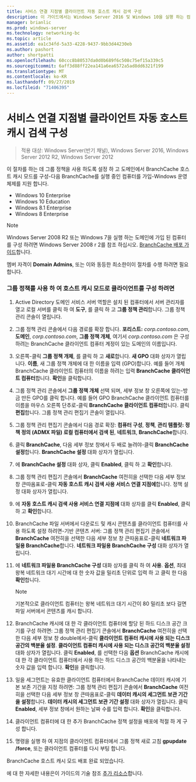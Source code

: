 ```yaml
---
title: 서비스 연결 지점별 클라이언트 자동 호스트 캐시 검색 구성
description: 이 가이드에서는 Windows Server 2016 및 Windows 10을 실행 하는 컴퓨터에서 호스트 캐시 모드로 BranchCache를 배포 하는 방법 지침을 제공
manager: brianlic
ms.prod: windows-server
ms.technology: networking-bc
ms.topic: article
ms.assetid: ea1c34fd-5a33-4228-9437-9bb3d44230eb
ms.author: pashort
author: shortpatti
ms.openlocfilehash: 60ccc8b80537da0d0b689f6c508c75ef15a339c5
ms.sourcegitcommit: 6aff3d88ff22ea141a6ea6572a5ad8dd6321f199
ms.translationtype: MT
ms.contentlocale: ko-KR
ms.lasthandoff: 09/27/2019
ms.locfileid: "71406395"
---
```

#  <a name="configure-client-automatic-hosted-cache-discovery-by-service-connection-point"></a>서비스 연결 지점별 클라이언트 자동 호스트 캐시 검색 구성

>적용 대상: Windows Server(반기 채널), Windows Server 2016, Windows Server 2012 R2, Windows Server 2012

이 절차를 하는 데 그룹 정책을 사용 하도록 설정 하 고 도메인에서 BranchCache 호스트 캐시 모드를 구성\-다음 BranchCache를 실행 중인 컴퓨터를 가입\-Windows 운영 체제를 지원 합니다.

- Windows 10 Enterprise
- Windows 10 Education
- Windows 8.1 Enterprise
- Windows 8 Enterprise

> [!NOTE]  
> Windows Server 2008 R2 또는 Windows 7을 실행 하는 도메인에 가입 된 컴퓨터를 구성 하려면 Windows Server 2008 r 2를 참조 하십시오. [BranchCache 배포 가이드](https://technet.microsoft.com/library/ee649232.aspx)합니다.

멤버 자격이 **Domain Admins**, 또는 이와 동등한 최소한이이 절차를 수행 하려면 필요 합니다.

### <a name="to-use-group-policy-to-configure-clients-for-hosted-cache-mode"></a>그룹 정책를 사용 하 여 호스트 캐시 모드로 클라이언트를 구성 하려면

1. Active Directory 도메인 서비스 서버 역할은 설치 된 컴퓨터에서 서버 관리자를 열고 로컬 서버를 클릭 하 여 **도구**, 를 클릭 하 고 **그룹 정책 관리**합니다. 그룹 정책 관리 콘솔이 열립니다.

2. 그룹 정책 관리 콘솔에서 다음 경로를 확장 합니다. **포리스트:** *corp.contoso.com*, **도메인**, *corp.contoso.com*, **그룹 정책 개체**, 여기서 *corp.contoso.com* 은 구성 하려는 BranchCache 클라이언트 컴퓨터 계정이 있는 도메인의 이름입니다.

3. 오른쪽\-클릭 **그룹 정책 개체**, 를 클릭 하 고 **새로**합니다. **새 GPO** 대화 상자가 열립니다. **이름**, 새 그룹 정책 개체에 대 한 이름을 입력 \(GPO\)합니다. 예를 들어 개체 BranchCache 클라이언트 컴퓨터의 이름을 하려는 입력 **BranchCache 클라이언트 컴퓨터**합니다. **확인**을 클릭합니다.

4. 그룹 정책 관리 콘솔에서 **그룹 정책 개체** 선택 되며, 세부 정보 창 오른쪽에 있는\-방금 만든 GPO를 클릭 합니다. 예를 들어 GPO BranchCache 클라이언트 컴퓨터를 이름을 마우스 오른쪽 단추로\-클릭 **BranchCache 클라이언트 컴퓨터**합니다. 클릭 **편집**합니다. 그룹 정책 관리 편집기 콘솔이 열립니다.

5. 그룹 정책 관리 편집기 콘솔에서 다음 경로 확장: **컴퓨터 구성**, **정책**, **관리 템플릿: 정책 정의 \(ADMX 파일\) 로컬 컴퓨터에서 검색 된**, **네트워크**, **BranchCache**합니다.

6. 클릭 **BranchCache**, 다음 세부 정보 창에서 두 배로 늘려야\-클릭 **BranchCache 설정**합니다. **BranchCache 설정** 대화 상자가 열립니다.
  
7.  에 **BranchCache 설정** 대화 상자, 클릭 **Enabled**, 클릭 하 고 **확인**합니다.

8. 그룹 정책 관리 편집기 콘솔에서 **BranchCache** 여전히을 선택한 다음 세부 정보 창 큰따옴표로\-클릭 **자동 호스트 캐시 검색 사용 서비스 연결 지점에**합니다. 정책 설정 대화 상자가 열립니다.

9. 에 **자동 호스트 캐시 검색 사용 서비스 연결 지점에** 대화 상자를 클릭 **Enabled**, 클릭 하 고 **확인**합니다.

10. BranchCache 파일 서버에서 다운로드 및 캐시 콘텐츠를 클라이언트 컴퓨터를 사용 하도록 설정 하려면\-기반 콘텐츠 서버: 그룹 정책 관리 편집기 콘솔에서 **BranchCache** 여전히을 선택한 다음 세부 정보 창 큰따옴표로\-클릭 **네트워크 파일용 BranchCache**합니다. **네트워크 파일용 BranchCache 구성** 대화 상자가 열립니다. 
11. 에 **네트워크 파일용 BranchCache 구성** 대화 상자를 클릭 하 여 **사용**. **옵션**, 최대 왕복 네트워크 대기 시간에 대 한 숫자 값을 밀리초 단위로 입력 하 고 클릭 한 다음 **확인**합니다.
  
    > [!NOTE]
    > 기본적으로 클라이언트 컴퓨터는 왕복 네트워크 대기 시간이 80 밀리초 보다 길면 파일 서버에서 콘텐츠를 캐시 합니다.
  
12. BranchCache 캐시에 대 한 각 클라이언트 컴퓨터에 할당 된 하드 디스크 공간 크기를 구성 하려면: 그룹 정책 관리 편집기 콘솔에서 **BranchCache** 여전히을 선택한 다음 세부 정보 창 double에서\-클릭 **클라이언트 컴퓨터 캐시에 사용 되는 디스크 공간의 백분율 설정**. **클라이언트 컴퓨터 캐시에 사용 되는 디스크 공간의 백분율 설정** 대화 상자가 열립니다. 클릭 **Enabled**, 를 선택한 다음 **옵션** BranchCache 캐시에 대 한 각 클라이언트 컴퓨터에서 사용 하는 하드 디스크 공간의 백분율을 나타내는 숫자 값을 입력 합니다. **확인**을 클릭합니다.

13. 일을 세그먼트는 유효한 클라이언트 컴퓨터에서 BranchCache 데이터 캐시에 기본 보존 기간을 지정 하려면: 그룹 정책 관리 편집기 콘솔에서 **BranchCache** 여전히을 선택한 다음 세부 정보 창 큰따옴표로\-클릭 **데이터 캐시의 세그먼트 보관 기간을 설정**합니다. **데이터 캐시의 세그먼트 보관 기간 설정** 대화 상자가 열립니다. 클릭 **Enabled**, 세부 정보 창에서 원하는 날짜 수를 입력 합니다. **확인**을 클릭합니다.

14. 클라이언트 컴퓨터에 대 한 추가 BranchCache 정책 설정을 배포에 적절 하 게 구성 합니다.

15. 명령을 실행 하 여 지점의 클라이언트 컴퓨터에서 그룹 정책 새로 고침 **gpupdate /force**, 또는 클라이언트 컴퓨터를 다시 부팅 합니다.

BranchCache 호스트 캐시 모드 배포 완료 되었습니다.

에 대 한 자세한 내용은이 가이드의 기술 참조 [추가 리소스](11-Bc-Hcm-additional-resources.md)합니다.